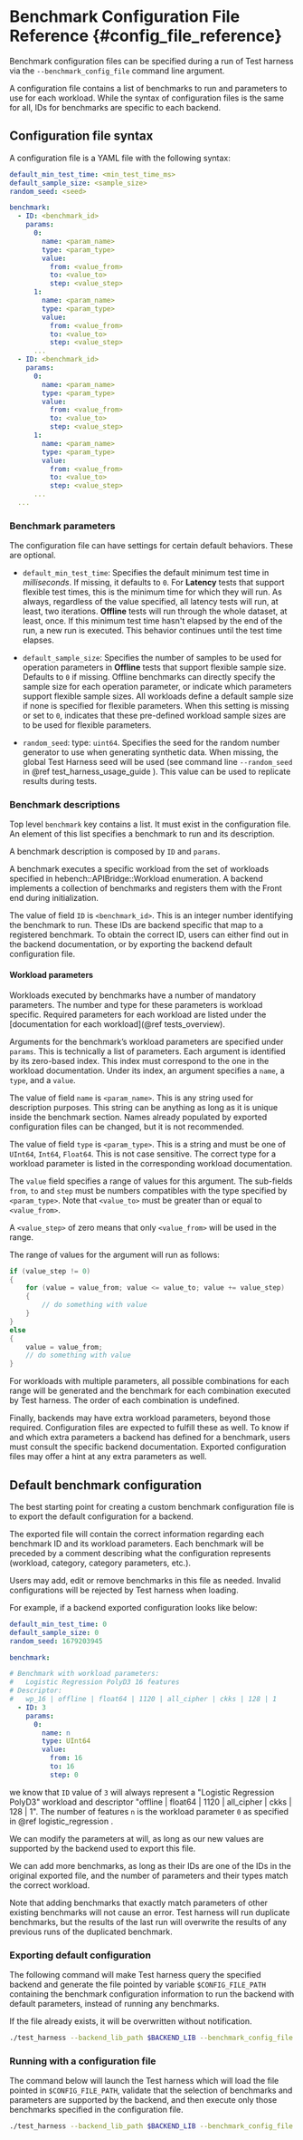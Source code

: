 Benchmark Configuration File Reference {#config_file_reference}
========================

Benchmark configuration files can be specified during a run of Test harness via the `--benchmark_config_file` command line argument.

A configuration file contains a list of benchmarks to run and parameters to use for each workload. While the syntax of configuration files is the same for all, IDs for benchmarks are specific to each backend.

## Configuration file syntax

A configuration file is a YAML file with the following syntax:

```yaml
default_min_test_time: <min_test_time_ms>
default_sample_size: <sample_size>
random_seed: <seed>

benchmark:
  - ID: <benchmark_id>
    params:
      0:
        name: <param_name>
        type: <param_type>
        value:
          from: <value_from>
          to: <value_to>
          step: <value_step>
      1:
        name: <param_name>
        type: <param_type>
        value:
          from: <value_from>
          to: <value_to>
          step: <value_step>
      ...
  - ID: <benchmark_id>
    params:
      0:
        name: <param_name>
        type: <param_type>
        value:
          from: <value_from>
          to: <value_to>
          step: <value_step>
      1:
        name: <param_name>
        type: <param_type>
        value:
          from: <value_from>
          to: <value_to>
          step: <value_step>
      ...
  ...
```

### Benchmark parameters

The configuration file can have settings for certain default behaviors. These are optional.

- `default_min_test_time`: Specifies the default minimum test time in *milliseconds*. If missing, it defaults to `0`.
For **Latency** tests that support flexible test times, this is the minimum time for which they will run. As always, regardless of the value specified, all latency tests will run, at least, two iterations.
**Offline** tests will run through the whole dataset, at least, once. If this minimum test time hasn't elapsed by the end of the run, a new run is executed. This behavior continues until the test time elapses.

- `default_sample_size`: Specifies the number of samples to be used for operation parameters in **Offline** tests that support flexible sample size. Defaults to `0` if missing.
Offline benchmarks can directly specify the sample size for each operation parameter, or indicate which parameters support flexible sample sizes.
All workloads define a default sample size if none is specified for flexible parameters. When this setting is missing or set to `0`, indicates that these pre-defined workload sample sizes are to be used for flexible parameters.

- `random_seed`: type: `uint64`. Specifies the seed for the random number generator to use when generating synthetic data. When missing, the global Test Harness seed will be used (see command line `--random_seed` in @ref test_harness_usage_guide ). This value can be used to replicate results during tests.


### Benchmark descriptions

Top level `benchmark` key contains a list. It must exist in the configuration file. An element of this list specifies a benchmark to run and its description.

A benchmark description is composed by `ID` and `params`.

A benchmark executes a specific workload from the set of workloads specified in hebench::APIBridge::Workload enumeration. A backend implements a collection of benchmarks and registers them with the Front end during initialization.

The value of field `ID` is `<benchmark_id>`. This is an integer number identifying the benchmark to run. These IDs are backend specific that map to a registered benchmark. To obtain the correct ID, users can either find out in the backend documentation, or by exporting the backend default configuration file.

#### Workload parameters

Workloads executed by benchmarks have a number of mandatory parameters. The number and type for these parameters is workload specific. Required parameters for each workload are listed under the [documentation for each workload](@ref tests_overview).

Arguments for the benchmark’s workload parameters are specified under `params`. This is technically a list of parameters. Each argument is identified by its zero-based index. This index must correspond to the one in the workload documentation. Under its index, an argument specifies a `name`, a `type`, and a `value`.

The value of field `name` is `<param_name>`. This is any string used for description purposes. This string can be anything as long as it is unique inside the benchmark section. Names already populated by exported configuration files can be changed, but it is not recommended.

The value of field `type` is `<param_type>`. This is a string and  must be one of `UInt64`, `Int64`, `Float64`. This is not case sensitive. The correct type for a workload parameter is listed in the corresponding workload documentation.

The `value` field specifies a range of values for this argument. The sub-fields `from`, `to` and `step` must be numbers compatibles with the type specified by `<param_type>`. Note that `<value_to>` must be greater than or equal to `<value_from>`.

A `<value_step>` of zero means that only `<value_from>` will be used in the range.

The range of values for the argument will run as follows:

```cpp
if (value_step != 0)
{
    for (value = value_from; value <= value_to; value += value_step)
    {
        // do something with value
    }
}
else
{
    value = value_from;
    // do something with value
}
```

For workloads with multiple parameters, all possible combinations for each range will be generated and the benchmark for each combination executed by Test harness. The order of each combination is undefined.

Finally, backends may have extra workload parameters, beyond those required. Configuration files are expected to fulfill these as well. To know if and which extra parameters a backend has defined for a benchmark, users must consult the specific backend documentation. Exported configuration files may offer a hint at any extra parameters as well.

## Default benchmark configuration

The best starting point for creating a custom benchmark configuration file is to export the default configuration for a backend.

The exported file will contain the correct information regarding each benchmark ID and its workload parameters. Each benchmark will be preceded by a comment describing what the configuration represents (workload, category, category parameters, etc.).

Users may add, edit or remove benchmarks in this file as needed. Invalid configurations will be rejected by Test harness when loading.

For example, if a backend exported configuration looks like below:

```yaml
default_min_test_time: 0
default_sample_size: 0
random_seed: 1679203945

benchmark:

# Benchmark with workload parameters:
#   Logistic Regression PolyD3 16 features
# Descriptor:
#   wp_16 | offline | float64 | 1120 | all_cipher | ckks | 128 | 1
  - ID: 3
    params:
      0:
        name: n
        type: UInt64
        value:
          from: 16
          to: 16
          step: 0
```
we know that `ID` value of `3` will always represent a "Logistic Regression PolyD3" workload and descriptor "offline | float64 | 1120 | all_cipher | ckks | 128 | 1". The number of features `n` is the workload parameter `0` as specified in @ref logistic_regression .

We can modify the parameters at will, as long as our new values are supported by the backend used to export this file.

We can add more benchmarks, as long as their IDs are one of the IDs in the original exported file, and the number of parameters and their types match the correct workload.

Note that adding benchmarks that exactly match parameters of other existing benchmarks will not cause an error. Test harness will run duplicate benchmarks, but the results of the last run will overwrite the results of any previous runs of the duplicated benchmark.

### Exporting default configuration
The following command will make Test harness query the specified backend and generate the file pointed by variable `$CONFIG_FILE_PATH` containing the benchmark configuration information to run the backend with default parameters, instead of running any benchmarks.

If the file already exists, it will be overwritten without notification.

```bash
./test_harness --backend_lib_path $BACKEND_LIB --benchmark_config_file $CONFIG_FILE_PATH --dump_config
```

### Running with a configuration file

The command below will launch the Test harness which will load the file pointed in `$CONFIG_FILE_PATH`, validate that the selection of benchmarks and parameters are supported by the backend, and then execute only those benchmarks specified in the configuration file.

```bash
./test_harness --backend_lib_path $BACKEND_LIB --benchmark_config_file $CONFIG_FILE_PATH
```
